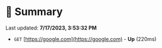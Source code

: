 # 📖 Summary
Last updated: **7/17/2023, 3:53:32 PM**

- `GET` [https://google.com](https://google.com) - **Up** (220ms)
